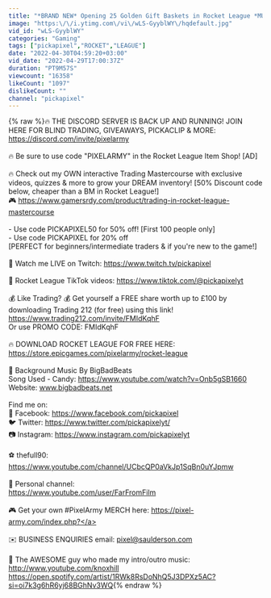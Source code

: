 ```yaml
---
title: "*BRAND NEW* Opening 25 Golden Gift Baskets in Rocket League *MULTIPLE PAINTED EXOTICS*"
image: "https:\/\/i.ytimg.com\/vi\/wLS-GyyblWY\/hqdefault.jpg"
vid_id: "wLS-GyyblWY"
categories: "Gaming"
tags: ["pickapixel","ROCKET","LEAGUE"]
date: "2022-04-30T04:59:20+03:00"
vid_date: "2022-04-29T17:00:37Z"
duration: "PT9M57S"
viewcount: "16358"
likeCount: "1097"
dislikeCount: ""
channel: "pickapixel"
---
```

{% raw %}🔥 THE DISCORD SERVER IS BACK UP AND RUNNING! JOIN HERE FOR BLIND TRADING, GIVEAWAYS, PICKACLIP &amp; MORE: <a rel="nofollow" target="blank" href="https://discord.com/invite/pixelarmy">https://discord.com/invite/pixelarmy</a><br /><br />🔥 Be sure to use code &quot;PIXELARMY&quot; in the Rocket League Item Shop! [AD] <br /><br />🔥 Check out my OWN interactive Trading Mastercourse with exclusive videos, quizzes &amp; more to grow your DREAM inventory! [50% Discount code below, cheaper than a BM in Rocket League!]<br />🎮 <a rel="nofollow" target="blank" href="https://www.gamersrdy.com/product/trading-in-rocket-league-mastercourse">https://www.gamersrdy.com/product/trading-in-rocket-league-mastercourse</a><br /><br />- Use code PICKAPIXEL50 for 50% off! [First 100 people only]<br />- Use code PICKAPIXEL for 20% off<br />[PERFECT for beginners/intermediate traders &amp; if you're new to the game!]<br /><br />🔴 Watch me LIVE on Twitch: <a rel="nofollow" target="blank" href="https://www.twitch.tv/pickapixel">https://www.twitch.tv/pickapixel</a><br /><br />🎥 Rocket League TikTok videos: <a rel="nofollow" target="blank" href="https://www.tiktok.com/@pickapixelyt">https://www.tiktok.com/@pickapixelyt</a><br /><br />💰 Like Trading? 💰 Get yourself a FREE share worth up to £100 by downloading Trading 212 (for free) using this link!<br /><a rel="nofollow" target="blank" href="https://www.trading212.com/invite/FMIdKqhF">https://www.trading212.com/invite/FMIdKqhF</a><br />Or use PROMO CODE: FMIdKqhF<br /><br />🔥 DOWNLOAD ROCKET LEAGUE FOR FREE HERE:<br /><a rel="nofollow" target="blank" href="https://store.epicgames.com/pixelarmy/rocket-league">https://store.epicgames.com/pixelarmy/rocket-league</a><br /><br />🎵 Background Music By BigBadBeats<br />Song Used - Candy: <a rel="nofollow" target="blank" href="https://www.youtube.com/watch?v=Onb5gSB1660">https://www.youtube.com/watch?v=Onb5gSB1660</a><br />Website: www.bigbadbeats.net<br /><br />Find me on:<br />🎥 Facebook: <a rel="nofollow" target="blank" href="https://www.facebook.com/pickapixel">https://www.facebook.com/pickapixel</a><br />🐦 Twitter: <a rel="nofollow" target="blank" href="https://www.twitter.com/pickapixelyt/">https://www.twitter.com/pickapixelyt/</a><br />📷 Instagram: <a rel="nofollow" target="blank" href="https://www.instagram.com/pickapixelyt">https://www.instagram.com/pickapixelyt</a><br /><br />⚽ thefull90: <a rel="nofollow" target="blank" href="https://www.youtube.com/channel/UCbcQP0aVkJp1SqBn0uYJpmw">https://www.youtube.com/channel/UCbcQP0aVkJp1SqBn0uYJpmw</a><br /><br />🎥 Personal channel:<br /><a rel="nofollow" target="blank" href="https://www.youtube.com/user/FarFromFilm">https://www.youtube.com/user/FarFromFilm</a><br /><br />🎮 Get your own #PixelArmy MERCH here: <a rel="nofollow" target="blank" href="https://pixel-army.com/index.php?">https://pixel-army.com/index.php?</a><br /><br />✉️ BUSINESS ENQUIRIES email: pixel@saulderson.com<br /><br />🎵 The AWESOME guy who made my intro/outro music:<br /><a rel="nofollow" target="blank" href="http://www.youtube.com/knoxhill">http://www.youtube.com/knoxhill</a><br /><a rel="nofollow" target="blank" href="https://open.spotify.com/artist/1RWk8RsDoNhQ5J3DPXz5AC?si=oi7k3g6hR6yj68BGhNv3WQ">https://open.spotify.com/artist/1RWk8RsDoNhQ5J3DPXz5AC?si=oi7k3g6hR6yj68BGhNv3WQ</a>{% endraw %}
